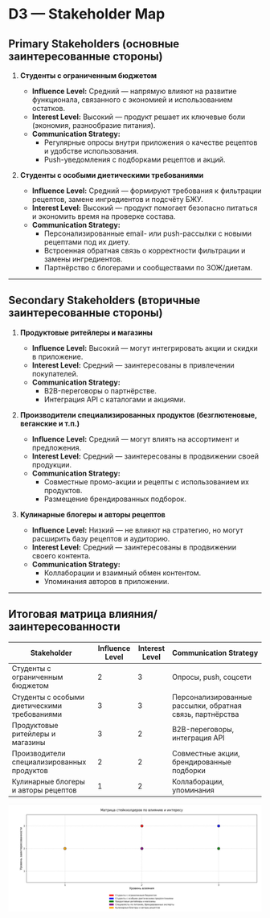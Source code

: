 # D3 — Stakeholder Map

## Primary Stakeholders (основные заинтересованные стороны)
1. **Студенты с ограниченным бюджетом**  
   - **Influence Level:** Средний — напрямую влияют на развитие функционала, связанного с экономией и использованием остатков.  
   - **Interest Level:** Высокий — продукт решает их ключевые боли (экономия, разнообразие питания).  
   - **Communication Strategy:**  
     - Регулярные опросы внутри приложения о качестве рецептов и удобстве использования.  
     - Push-уведомления с подборками рецептов и акций.  

2. **Студенты с особыми диетическими требованиями**  
   - **Influence Level:** Средний — формируют требования к фильтрации рецептов, замене ингредиентов и подсчёту БЖУ.  
   - **Interest Level:** Высокий — продукт помогает безопасно питаться и экономить время на проверке состава.  
   - **Communication Strategy:**  
     - Персонализированные email- или push-рассылки с новыми рецептами под их диету.  
     - Встроенная обратная связь о корректности фильтрации и замены ингредиентов.  
     - Партнёрство с блогерами и сообществами по ЗОЖ/диетам.

---

## Secondary Stakeholders (вторичные заинтересованные стороны)
1. **Продуктовые ритейлеры и магазины**  
   - **Influence Level:** Высокий — могут интегрировать акции и скидки в приложение.  
   - **Interest Level:** Средний — заинтересованы в привлечении покупателей.  
   - **Communication Strategy:**  
     - B2B-переговоры о партнёрстве.  
     - Интеграция API с каталогами и акциями.

2. **Производители специализированных продуктов (безглютеновые, веганские и т.п.)**  
   - **Influence Level:** Средний — могут влиять на ассортимент и предложения.  
   - **Interest Level:** Средний — заинтересованы в продвижении своей продукции.  
   - **Communication Strategy:**  
     - Совместные промо-акции и рецепты с использованием их продуктов.  
     - Размещение брендированных подборок.

3. **Кулинарные блогеры и авторы рецептов**  
   - **Influence Level:** Низкий — не влияют на стратегию, но могут расширить базу рецептов и аудиторию.  
   - **Interest Level:** Средний — заинтересованы в продвижении своего контента.  
   - **Communication Strategy:**  
     - Коллаборации и взаимный обмен контентом.  
     - Упоминания авторов в приложении.

---

## Итоговая матрица влияния/заинтересованности

| Stakeholder                                      | Influence Level | Interest Level | Communication Strategy |
|--------------------------------------------------|-----------------|----------------|------------------------|
| Студенты с ограниченным бюджетом                 | 2         | 3        | Опросы, push, соцсети  |
| Студенты с особыми диетическими требованиями     | 3         | 3        | Персонализированные рассылки, обратная связь, партнёрства |
| Продуктовые ритейлеры и магазины                  | 3         | 2        | B2B-переговоры, интеграция API |
| Производители специализированных продуктов       | 2         | 2        | Совместные акции, брендированные подборки |
| Кулинарные блогеры и авторы рецептов             | 1          | 2        | Коллаборации, упоминания |

![Матрица стейкхолдеров](stakeholder_map.png)
